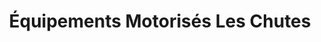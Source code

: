 ---
title: "Équipements Motorisés Les Chutes"
url: /shawinigan/equipements-motorises-les-chutes/
shop: motorcycle
---